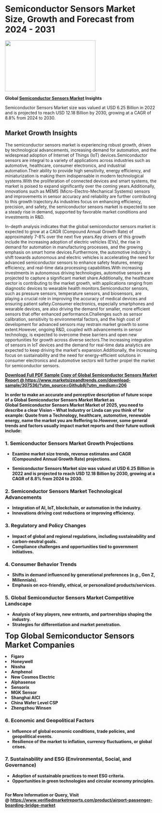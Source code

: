 <H1>Semiconductor Sensors Market Size, Growth and Forecast from 2024 - 2031</H1><img class="aligncenter size-medium wp-image-584254" src="https://thirdeyenews.in/wp-content/uploads/2024/09/Global-Market-Research-300x168.jpeg" alt="" width="300" height="168" /><p><strong>Global&nbsp;<a href="https://www.marketsizeandtrends.com/download-sample/307536/?utm_source=Github8j?utm_medium=206">Semiconductor Sensors Market</a> Insights</strong></p><p>Semiconductor Sensors Market size was valued at USD 6.25 Billion in 2022 and is projected to reach USD 12.18 Billion by 2030, growing at a CAGR of 8.8% from 2024 to 2030.</p><p><h2>Market Growth Insights</h2> <p>The semiconductor sensors market is experiencing robust growth, driven by technological advancements, increasing demand for automation, and the widespread adoption of Internet of Things (IoT) devices.Semiconductor sensors are integral to a variety of applications across industries such as automotive, healthcare, consumer electronics, and industrial automation.Their ability to provide high sensitivity, energy efficiency, and miniaturization is making them indispensable in modern technological systems.With the proliferation of connected devices and smart systems, the market is poised to expand significantly over the coming years.Additionally, innovations such as MEMS (Micro-Electro-Mechanical Systems) sensors and improvements in sensor accuracy and reliability are further contributing to this growth trajectory.As industries focus on enhancing efficiency, precision, and safety, the semiconductor sensors market is expected to see a steady rise in demand, supported by favorable market conditions and investments in R&D.</p> <p><strong><a href="#"></a></strong></p> <p>In-depth analysis indicates that the global semiconductor sensors market is expected to grow at a CAGR (Compound Annual Growth Rate) of approximately 7-8% over the next five years.Key drivers of this growth include the increasing adoption of electric vehicles (EVs), the rise in demand for automation in manufacturing processes, and the growing emphasis on smart home devices.Furthermore, the automotive industry's shift towards autonomous and electric vehicles is accelerating the need for advanced semiconductor sensors to enhance safety features, energy efficiency, and real-time data processing capabilities.With increasing investments in autonomous driving technologies, automotive sensors are projected to capture a significant market share.Additionally, the healthcare sector is contributing to the market growth, with applications ranging from diagnostic devices to wearable health monitors.Semiconductor sensors, such as pressure sensors, temperature sensors, and biosensors, are playing a crucial role in improving the accuracy of medical devices and ensuring patient safety.Consumer electronics, especially smartphones and wearable devices, are also driving the demand for smaller, more efficient sensors that offer enhanced performance.Challenges such as sensor calibration, sensitivity to environmental factors, and the high cost of development for advanced sensors may restrain market growth to some extent.However, ongoing R&D, coupled with advancements in sensor technology, is expected to overcome these barriers and open new opportunities for growth across diverse sectors.The increasing integration of sensors in IoT devices and the demand for real-time data analytics are expected to keep driving the market's expansion.Additionally, the increasing focus on sustainability and the need for energy-efficient solutions in consumer electronics and automotive sectors will further propel the market for semiconductor sensors.</p> <p><strong><a href="#"></p><p><span class=""><strong>Download Full PDF Sample Copy of Global Semiconductor Sensors Market Report</strong> @ <a href="https://www.marketsizeandtrends.com/download-sample/307536/?utm_source=Github8j?utm_medium=206" target="_blank">https://www.marketsizeandtrends.com/download-sample/307536/?utm_source=Github8j?utm_medium=206</a></span></p><p>In order to make an accurate and perceptive description of future scope of a Global&nbsp;Semiconductor Sensors Market Market as Global&nbsp;Semiconductor Sensors Market Market of 2025, you need to describe a clear Vision &ndash; What Industry or Linda can you think of for example: Quote from a Technology, healthcare, automotive, renewable energy, name the market you are Reffering to.However, some general trends and factors usually impact market reports and their future outlook include:</p><h3>1.&nbsp;<strong>Semiconductor Sensors Market Growth Projections</strong></h3><ul><li>Examine market size trends, revenue estimates and CAGR (Compounded Annual Growth Rate) projections.</li><li><p>Semiconductor Sensors Market size was valued at USD 6.25 Billion in 2022 and is projected to reach USD 12.18 Billion by 2030, growing at a CAGR of 8.8% from 2024 to 2030.</p></li></ul><h3>2.&nbsp;<strong>Semiconductor Sensors Market Technological Advancements</strong></h3><ul><li>Integration of AI, IoT, blockchain, or automation in the industry.</li><li>Innovations driving cost reductions or improving efficiency.</li></ul><h3>3.&nbsp;<strong>Regulatory and Policy Changes</strong></h3><ul><li>Impact of global and regional regulations, including sustainability and carbon-neutral goals.</li><li>Compliance challenges and opportunities tied to government initiatives.</li></ul><h3>4.&nbsp;<strong>Consumer Behavior Trends</strong></h3><ul><li>Shifts in demand influenced by generational preferences (e.g., Gen Z, Millennials).</li><li>Emphasis on eco-friendly, ethical, or personalized products/services.</li></ul><h3>5.&nbsp;<strong>Global Semiconductor Sensors Market Competitive Landscape</strong></h3><ul><li>Analysis of key players, new entrants, and partnerships shaping the industry.</li><li>Strategies for differentiation and market penetration.</li></ul><p data-pm-slice="1 1 []"><span style="color: inherit; font-family: inherit; font-size: 25px;">Top Global Semiconductor Sensors Market Companies</span></p><div class="" data-test-id=""><p><li>Figaro</li><li> Honeywell</li><li> Nissha</li><li> Amphenol</li><li> New Cosmos Electric</li><li> Alphasense</li><li> Sensorix</li><li> MGK Sensor</li><li> Shanghai AICI</li><li> China Wafer Level CSP</li><li> Zhengzhou Winsen</li></p></div><h3>6.&nbsp;<strong>Economic and Geopolitical Factors</strong></h3><ul><li>Influence of global economic conditions, trade policies, and geopolitical events.</li><li>Resilience of the market to inflation, currency fluctuations, or global crises.</li></ul><h3>7.&nbsp;<strong>Sustainability and ESG (Environmental, Social, and Governance)</strong></h3><ul><li>Adoption of sustainable practices to meet ESG criteria.</li><li>Opportunities in green technologies and circular economy principles.</li></ul><h2><strong style="font-size: 14px;">For More Information or Query, Visit @&nbsp;</strong><a style="background-color: #ffffff; font-size: 14px;" href="https://www.marketsizeandtrends.com/report/semiconductor-sensors-market/" target="_blank">https://www.verifiedmarketreports.com/product/airport-passenger-boarding-bridge-market</a></h2>